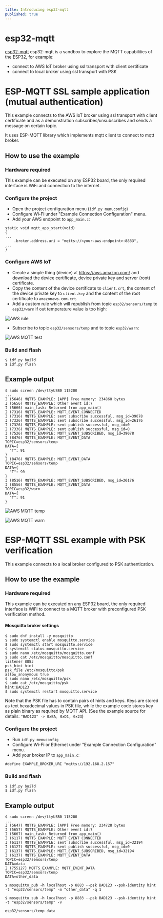```yaml
---
title: Introducing esp32-mqtt
published: true
---
```


# esp32-mqtt

[esp32-mqtt](https://github.com/gemesa/esp32-mqtt) esp32-mqtt is a sandbox to explore the MQTT capabilities of the ESP32, for example:

- connect to AWS IoT broker using ssl transport with client certificate
- connect to local broker using ssl transport with PSK

# ESP-MQTT SSL sample application (mutual authentication)

This example connects to the AWS IoT broker using ssl transport with client certificate and as a demonstration subscribes/unsubscribes and sends a message on certain topic.

It uses ESP-MQTT library which implements mqtt client to connect to mqtt broker.

## How to use the example

### Hardware required

This example can be executed on any ESP32 board, the only required interface is WiFi and connection to the internet.

### Configure the project

- Open the project configuration menu (`idf.py menuconfig`)
- Configure Wi-Fi under "Example Connection Configuration" menu.
- Add your AWS endpoint to `app_main.c`:
```
static void mqtt_app_start(void)
{
...
    .broker.address.uri = "mqtts://<your-aws-endpoint>:8883",
...
}
```

### Configure AWS IoT

- Create a simple thing (device) at https://aws.amazon.com/ and download the device certificate, device private key and server (root) certificate.
- Copy the content of the device certificate to `client.crt`, the content of the device private key to `client.key` and the content of the root certificate to `amazonaws.com.crt`.
- Add a custom rule which will republish from topic `esp32/sensors/temp` to `esp32/warn` if out temperature value is too high:

![AWS rule]({{site.baseurl}}/assets/aws-rule.png)

- Subscribe to topic `esp32/sensors/temp` and to topic `esp32/warn`:

![AWS MQTT test]({{site.baseurl}}/assets/aws-mqtt-test.png)

### Build and flash

```
$ idf.py build
$ idf.py flash
```

## Example output

```
$ sudo screen /dev/ttyUSB0 115200
...
I (5646) MQTTS_EXAMPLE: [APP] Free memory: 234868 bytes
I (5656) MQTTS_EXAMPLE: Other event id:7
I (5666) main_task: Returned from app_main()
I (7316) MQTTS_EXAMPLE: MQTT_EVENT_CONNECTED
I (7316) MQTTS_EXAMPLE: sent subscribe successful, msg_id=39078
I (7326) MQTTS_EXAMPLE: sent subscribe successful, msg_id=26176
I (7326) MQTTS_EXAMPLE: sent publish successful, msg_id=0
I (7336) MQTTS_EXAMPLE: sent publish successful, msg_id=0
I (7526) MQTTS_EXAMPLE: MQTT_EVENT_SUBSCRIBED, msg_id=39078
I (8476) MQTTS_EXAMPLE: MQTT_EVENT_DATA
TOPIC=esp32/sensors/temp
DATA={
  "T": 91
}
I (8476) MQTTS_EXAMPLE: MQTT_EVENT_DATA
TOPIC=esp32/sensors/temp
DATA={
  "T": 90
}
I (8516) MQTTS_EXAMPLE: MQTT_EVENT_SUBSCRIBED, msg_id=26176
I (8556) MQTTS_EXAMPLE: MQTT_EVENT_DATA
TOPIC=esp32/warn
DATA={
  "T": 91
}
```

![AWS MQTT temp]({{site.baseurl}}/assets/aws-mqtt-temp.png)

![AWS MQTT warn]({{site.baseurl}}/assets/aws-mqtt-warn.png)

# ESP-MQTT SSL example with PSK verification

This example connects to a local broker configured to PSK authentication.

## How to use the example

### Hardware required

This example can be executed on any ESP32 board, the only required interface is WiFi to connect to a MQTT
broker with preconfigured PSK verification method.

#### Mosquitto broker settings

```
$ sudo dnf install -y mosquitto
$ sudo systemctl enable mosquitto.service
$ sudo systemctl start mosquitto.service
$ systemctl status mosquitto.service
$ sudo nano /etc/mosquitto/mosquitto.conf
$ sudo cat /etc/mosquitto/mosquitto.conf
listener 8883
psk_hint hint
psk_file /etc/mosquitto/psk
allow_anonymous true
$ sudo nano /etc/mosquitto/psk
$ sudo cat /etc/mosquitto/psk
hint:BAD123
$ sudo systemctl restart mosquitto.service
```

Note that the PSK file has to contain pairs of hints and keys. Keys are stored as text hexadecimal values in PSK file, while the example code stores key as plain binary
as required by MQTT API. (See the example source for details: `"BAD123" -> 0xBA, 0xD1, 0x23`)

### Configure the project

- Run `idf.py menuconfig`
- Configure Wi-Fi or Ethernet under "Example Connection Configuration" menu.
- Add your broker IP to `app_main.c`:
```
#define EXAMPLE_BROKER_URI "mqtts://192.168.2.157"
```

### Build and flash

```
$ idf.py build
$ idf.py flash
```

## Example output

```
$ sudo screen /dev/ttyUSB0 115200
...
I (5647) MQTTS_EXAMPLE: [APP] Free memory: 234728 bytes
I (5657) MQTTS_EXAMPLE: Other event id:7
I (5667) main_task: Returned from app_main()
I (6117) MQTTS_EXAMPLE: MQTT_EVENT_CONNECTED
I (6117) MQTTS_EXAMPLE: sent subscribe successful, msg_id=32194
I (6127) MQTTS_EXAMPLE: sent publish successful, msg_id=0
I (6137) MQTTS_EXAMPLE: MQTT_EVENT_SUBSCRIBED, msg_id=32194
I (6137) MQTTS_EXAMPLE: MQTT_EVENT_DATA
TOPIC=esp32/sensors/temp
DATA=data
I (755127) MQTTS_EXAMPLE: MQTT_EVENT_DATA
TOPIC=esp32/sensors/temp
DATA=other_data
```
```
$ mosquitto_pub -h localhost -p 8883 --psk BAD123 --psk-identity hint -t "esp32/sensors/temp" -m "other_data" -q 1
```
```
$ mosquitto_sub -h localhost -p 8883 --psk BAD123 --psk-identity hint -t "esp32/sensors/temp" -v

esp32/sensors/temp data
```
